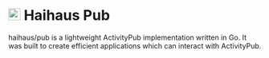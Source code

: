 # <img src="https://www.hai.haus/assets/images/Hai.svg" height="24em"/> Haihaus Pub

haihaus/pub is a lightweight ActivityPub implementation written in Go.  It was
built to create efficient applications which can interact with ActivityPub.  


